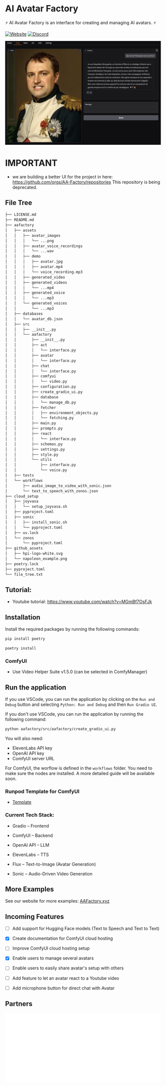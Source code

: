 # AI Avatar Factory

⚡ AI Avatar Factory is an interface for creating and managing AI avatars. ⚡

[![Website](https://img.shields.io/badge/website-000000?style=for-the-badge&logo=AAFactory.xyz&logoColor=white
)](https://aafactory.xyz/)
[![Discord](https://img.shields.io/badge/Discord-7289DA?style=for-the-badge&logo=discord&logoColor=white)](https://discord.gg/C2Rjy8Q2ER)

![AAFactory Screenshot](https://github.com/Reekomer/aafactory/blob/main/github_assets/napoleon_example.png?raw=true)


# IMPORTANT
- we are building a better UI for the project in here: https://github.com/orgs/AA-Factory/repositories
This repository is being deprecated.

## File Tree

```bash
├── LICENSE.md
├── README.md
├── aafactory
│   ├── assets
│   │   ├── avatar_images
│   │   │   └── ...png
│   │   ├── avatar_voice_recordings
│   │   │   └── ...wav
│   │   ├── demo
│   │   │   ├── avatar.jpg
│   │   │   ├── avatar.mp4
│   │   │   └── voice_recording.mp3
│   │   ├── generated_video
│   │   ├── generated_videos
│   │   │   └── ...mp4
│   │   ├── generated_voice
│   │   │   └── ...mp3
│   │   └── generated_voices
│   │       └── ...mp3
│   ├── databases
│   │   └── avatar_db.json
│   ├── src
│   │   ├── __init__.py
│   │   └── aafactory
│   │       ├── __init__.py
│   │       ├── act
│   │       │   └── interface.py
│   │       ├── avatar
│   │       │   └── interface.py
│   │       ├── chat
│   │       │   └── interface.py
│   │       ├── comfyui
│   │       │   └── video.py
│   │       ├── configuration.py
│   │       ├── create_gradio_ui.py
│   │       ├── database
│   │       │   └── manage_db.py
│   │       ├── fetcher
│   │       │   ├── environment_objects.py
│   │       │   └── fetching.py
│   │       ├── main.py
│   │       ├── prompts.py
│   │       ├── react
│   │       │   └── interface.py
│   │       ├── schemas.py
│   │       ├── settings.py
│   │       ├── style.py
│   │       └── utils
│   │           ├── interface.py
│   │           └── voice.py
│   ├── tests
│   └── workflows
│       ├── audio_image_to_video_with_sonic.json
│       └── text_to_speech_with_zonos.json
├── cloud_setup
│   ├── joyvasa
│   │   └── setup_joyvasa.sh
│   ├── pyproject.toml
│   ├── sonic
│   │   ├── install_sonic.sh
│   │   └── pyproject.toml
│   ├── uv.lock
│   └── zonos
│       └── pyproject.toml
├── github_assets
│   ├── hpi-logo-white.svg
│   └── napoleon_example.png
├── poetry.lock
├── pyproject.toml
└── file_tree.txt
```


## Tutorial:
- Youtube tutorial: https://www.youtube.com/watch?v=MGmBf7OsFJk
## Installation

Install the required packages by running the following commands:

```bash
pip install poetry
```

```bash
poetry install
```

### ComfyUI
- Use Video Helper Suite v1.5.0 (can be selected in ComfyManager)

## Run the application

If you use VSCode, you can run the application by clicking on the `Run and Debug` button and selecting `Python: Run and Debug` and then `Run Gradio UI`.

If you don't use VSCode, you can run the application by running the following command:

```bash
python aafactory/src/aafactory/create_gradio_ui.py
```

You will also need:
- ElevenLabs API key
- OpenAI API key
- ComfyUI server URL

For ComfyUI, the worflow is defined in the `workflows` folder. You need to make sure the nodes are installed. A more detailed guide will be available soon.

### Runpod Template for ComfyUI

- [Template](https://runpod.io/console/deploy?template=laidmkkjli&ref=uw67f0zc)


### Current Tech Stack:

- Gradio – Frontend

- ComfyUI – Backend

- OpenAI API – LLM

- ElevenLabs – TTS

- Flux – Text-to-Image (Avatar Generation)

- Sonic – Audio-Driven Video Generation


## More Examples

See our website for more examples: [AAFactory.xyz](https://aafactory.xyz/)


## Incoming Features

- [ ] Add support for Hugging Face models (Text to Speech and Text to Text)
- [x] Create documentation for ComfyUI cloud hosting
- [ ] Improve ComfyUI cloud hosting setup
- [x] Enable users to manage several avatars
- [ ] Enable users to easily share avatar's setup with others
- [ ] Add feature to let an avatar react to a Youtube video
- [ ] Add microphone button for direct chat with Avatar


## Partners

![HPI Logo](https://github.com/Reekomer/aafactory/blob/main/github_assets/hpi-logo-white.svg?raw=true)
